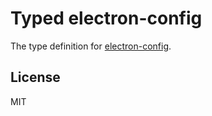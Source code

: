 # Typed electron-config

The type definition for [electron-config](https://github.com/sindresorhus/electron-config).

## License

MIT